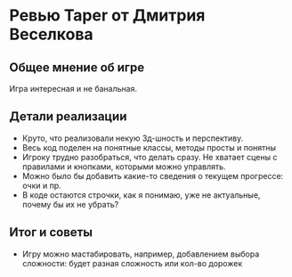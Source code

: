 # Ревью Taper от Дмитрия Веселкова

## Общее мнение об игре

Игра интересная и не банальная.

## Детали реализации

- Круто, что реализовали некую 3д-шность и перспективу.
- Весь код поделен на понятные классы, методы просты и понятны
- Игроку трудно разобраться, что делать сразу. Не хватает сцены с правилами и кнопками, которыми можно управлять.
- Можно было бы добавить какие-то сведения о текущем прогрессе: очки и пр.
- В коде остаются строчки, как я понимаю, уже не актуальные, почему бы их не убрать?

## Итог и советы

- Игру можно мастабировать, например, добавлением выбора сложности: будет разная сложность или кол-во дорожек
